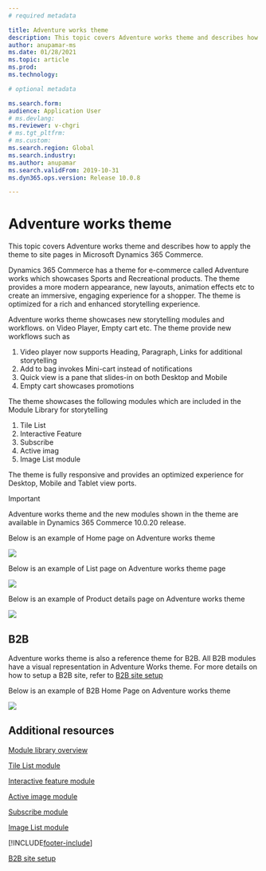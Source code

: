 ```yaml
---
# required metadata

title: Adventure works theme
description: This topic covers Adventure works theme and describes how to apply the theme to site pages in Microsoft Dynamics 365 Commerce.
author: anupamar-ms
ms.date: 01/28/2021
ms.topic: article
ms.prod: 
ms.technology: 

# optional metadata

ms.search.form: 
audience: Application User
# ms.devlang: 
ms.reviewer: v-chgri
# ms.tgt_pltfrm: 
# ms.custom: 
ms.search.region: Global
ms.search.industry: 
ms.author: anupamar
ms.search.validFrom: 2019-10-31
ms.dyn365.ops.version: Release 10.0.8

---
```


# Adventure works theme

This topic covers Adventure works theme and describes how to apply the theme to site pages in Microsoft Dynamics 365 Commerce.

Dynamics 365 Commerce has a theme for e-commerce called Adventure works which showcases Sports and Recreational products. The theme provides a more modern appearance, new layouts, animation effects etc to create an immersive, engaging experience for a shopper. The theme is optimized for a rich and enhanced storytelling experience. 

Adventure works theme showcases  new storytelling modules and workflows.   on Video Player, Empty cart etc. The theme provide new workflows such as
1. Video player now supports Heading, Paragraph, Links for additional storytelling
2. Add to bag invokes Mini-cart instead of notifications
3. Quick view is a pane that slides-in on both Desktop and Mobile
4. Empty cart showcases promotions


The theme showcases the following modules which are included in the Module Library for storytelling
1. Tile List
1. Interactive Feature
1. Subscribe
1. Active imag
1. Image List module

The theme is fully responsive and provides an optimized experience for Desktop, Mobile and Tablet view ports. 

>[!IMPORTANT]
>Adventure works theme and the new modules shown in the theme are available in Dynamics 365 Commerce 10.0.20 release.

Below is an example of Home page on Adventure works theme

<kbd><img src="./media/aw_b2c.PNG" /></kbd>



Below is an example of List page on Adventure works theme page

<kbd><img src="./media/Aw_list.PNG" /></kbd>



Below is an example of Product details page on Adventure works theme

<kbd><img src="./media/aw_pdp.PNG" /></kbd>



## B2B
Adventure works theme is also a reference theme for B2B. All B2B modules have a visual representation in Adventure Works theme.  For more details on how to setup a B2B site, refer to [B2B site setup](./b2b/set-up-b2b-site.md)

Below is an example of B2B Home Page on Adventure works theme

<kbd><img src="./media/aw_b2b.PNG" /></kbd>




## Additional resources
[Module library overview](starter-kit-overview.md)

[Tile List module](tile-list.md)

[Interactive feature module](interactive-feature-module.md)

[Active image module](active-image-module.md)

[Subscribe module](subscribe-module.md)

[Image List module](image-list-module.md)

[!INCLUDE[footer-include](../includes/footer-banner.md)]

[B2B site setup](./b2b/set-up-b2b-site.md)
